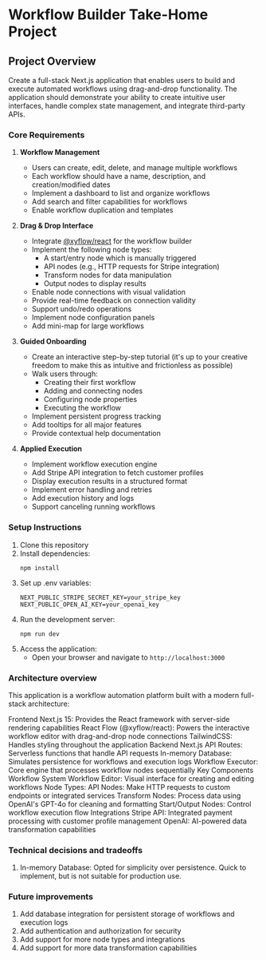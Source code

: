 # Workflow Builder Take-Home Project

## Project Overview

Create a full-stack Next.js application that enables users to build and execute automated workflows using drag-and-drop functionality. The application should demonstrate your ability to create intuitive user interfaces, handle complex state management, and integrate third-party APIs.

### Core Requirements

1. **Workflow Management**
   - Users can create, edit, delete, and manage multiple workflows
   - Each workflow should have a name, description, and creation/modified dates
   - Implement a dashboard to list and organize workflows
   - Add search and filter capabilities for workflows
   - Enable workflow duplication and templates

2. **Drag & Drop Interface**
   - Integrate [@xyflow/react](https://reactflow.dev/) for the workflow builder
   - Implement the following node types:
     - A start/entry node which is manually triggered
     - API nodes (e.g., HTTP requests for Stripe integration)
     - Transform nodes for data manipulation
     - Output nodes to display results
   - Enable node connections with visual validation
   - Provide real-time feedback on connection validity
   - Support undo/redo operations
   - Implement node configuration panels
   - Add mini-map for large workflows

3. **Guided Onboarding**
   - Create an interactive step-by-step tutorial (it's up to your creative freedom to make this as intuitive and frictionless as possible)
   - Walk users through:
     - Creating their first workflow
     - Adding and connecting nodes
     - Configuring node properties
     - Executing the workflow
   - Implement persistent progress tracking
   - Add tooltips for all major features
   - Provide contextual help documentation

4. **Applied Execution**
   - Implement workflow execution engine
   - Add Stripe API integration to fetch customer profiles
   - Display execution results in a structured format
   - Implement error handling and retries
   - Add execution history and logs
   - Support canceling running workflows


### Setup Instructions

1. Clone this repository
2. Install dependencies:
   ```
   npm install
   ```
3. Set up .env variables:
   ```
   NEXT_PUBLIC_STRIPE_SECRET_KEY=your_stripe_key
   NEXT_PUBLIC_OPEN_AI_KEY=your_openai_key
   ```
4. Run the development server:
   ```
   npm run dev
   ```
5. Access the application:
   - Open your browser and navigate to `http://localhost:3000`



### Architecture overview
This application is a workflow automation platform built with a modern full-stack architecture:

Frontend
Next.js 15: Provides the React framework with server-side rendering capabilities
React Flow (@xyflow/react): Powers the interactive workflow editor with drag-and-drop node connections
TailwindCSS: Handles styling throughout the application
Backend
Next.js API Routes: Serverless functions that handle API requests
In-memory Database: Simulates persistence for workflows and execution logs
Workflow Executor: Core engine that processes workflow nodes sequentially
Key Components
Workflow System
Workflow Editor: Visual interface for creating and editing workflows
Node Types:
API Nodes: Make HTTP requests to custom endpoints or integrated services
Transform Nodes: Process data using OpenAI's GPT-4o for cleaning and formatting
Start/Output Nodes: Control workflow execution flow
Integrations
Stripe API: Integrated payment processing with customer profile management
OpenAI: AI-powered data transformation capabilities


### Technical decisions and tradeoffs

1. In-memory Database: Opted for simplicity over persistence. Quick to implement, but is not suitable for production use.


### Future improvements

1. Add database integration for persistent storage of workflows and execution logs
2. Add authentication and authorization for security
3. Add support for more node types and integrations
4. Add support for more data transformation capabilities


